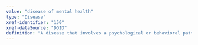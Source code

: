 ```yaml
---
value: "disease of mental health"
type: "Disease"
xref-identifier: "150"
xref-dataSource: "DOID"
definition: "A disease that involves a psychological or behavioral pattern generally associated with subjective distress or disability that occurs in an individual, and which are not a part of normal development or culture."
---
```

